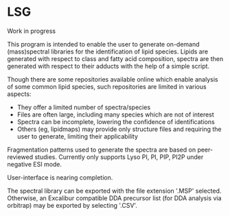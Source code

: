 # LSG
Work in progress

This program is intended to enable the user to generate on-demand (mass)spectral libraries for the identification of lipid species.
Lipids are generated with respect to class and fatty acid composition, spectra are then generated with respect to their adducts with the help of a simple script.

Though there are some repositories available online which enable analysis of some common lipid species, such repositories are limited in various aspects:
* They offer a limited number of spectra/species
* Files are often large, including many species which are not of interest
* Spectra can be incomplete, lowering the confidence of identifications
* Others (eg, lipidmaps) may provide only structure files and requiring the user to generate, limiting their applicability

Fragmentation patterns used to generate the spectra are based on peer-reviewed studies.
Currently only supports Lyso PI, PI, PIP, PI2P under negative ESI mode.

User-interface is nearing completion.

The spectral library can be exported with the file extension '.MSP' selected.
Otherwise, an Excalibur compatible DDA precursor list (for DDA analysis via orbitrap) may be exported by selecting '.CSV'.

